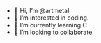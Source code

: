 - 👋 Hi, I’m @artmetaI
- 👀 I’m interested in coding.
- 🌱 I’m currently learning C
- 💞️ I’m looking to collaborate.

<!---
artmetaI/artmetaI is a ✨ special ✨ repository because its `README.md` (this file) appears on your GitHub profile.
You can click the Preview link to take a look at your changes.
--->
